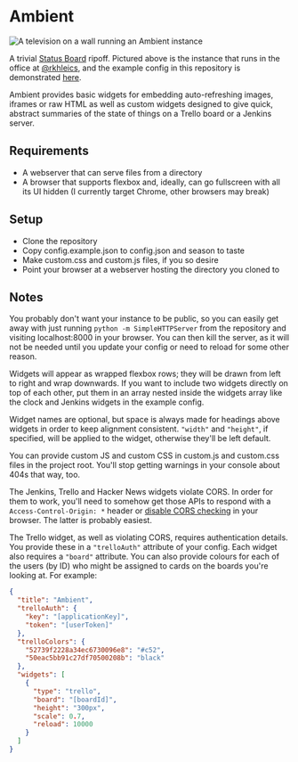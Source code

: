 # Ambient

![A television on a wall running an Ambient instance][instance]

A trivial [Status Board][panic] ripoff. Pictured above is the instance that
runs in the office at [@rkhleics][rkh], and the example config in this repository is
demonstrated [here][demo].

Ambient provides basic widgets for embedding auto-refreshing images, iframes or
raw HTML as well as custom widgets designed to give quick, abstract summaries
of the state of things on a Trello board or a Jenkins server.

## Requirements

- A webserver that can serve files from a directory
- A browser that supports flexbox and, ideally, can go fullscreen with all its
  UI hidden (I currently target Chrome, other browsers may break)

## Setup

- Clone the repository
- Copy config.example.json to config.json and season to taste
- Make custom.css and custom.js files, if you so desire
- Point your browser at a webserver hosting the directory you cloned to

## Notes

You probably don't want your instance to be public, so you can easily get away
with just running `python -m SimpleHTTPServer` from the repository and visiting
localhost:8000 in your browser. You can then kill the server, as it will not be
needed until you update your config or need to reload for some other reason.

Widgets will appear as wrapped flexbox rows; they will be drawn from left to
right and wrap downwards. If you want to include two widgets directly on top of
each other, put them in an array nested inside the widgets array like the
clock and Jenkins widgets in the example config.

Widget names are optional, but space is always made for headings above widgets
in order to keep alignment consistent. `"width"` and `"height"`, if specified,
will be applied to the widget, otherwise they'll be left default.

You can provide custom JS and custom CSS in custom.js and custom.css files in
the project root. You'll stop getting warnings in your console about 404s that
way, too.

The Jenkins, Trello and Hacker News widgets violate CORS. In order for them to
work, you'll need to somehow get those APIs to respond with a
`Access-Control-Origin: *` header or [disable CORS checking][cors] in your
browser. The latter is probably easiest.

The Trello widget, as well as violating CORS, requires authentication details.
You provide these in a `"trelloAuth"` attribute of your config. Each widget
also requires a `"board"` attribute. You can also provide colours for each of
the users (by ID) who might be assigned to cards on the boards you're looking
at. For example:

```json
{
  "title": "Ambient",
  "trelloAuth": {
    "key": "[applicationKey]",
    "token": "[userToken]"
  },
  "trelloColors": {
    "52739f2228a34ec6730096e8": "#c52",
    "50eac5bb91c27df70500208b": "black"
  },
  "widgets": [
    {
      "type": "trello",
      "board": "[boardId]",
      "height": "300px",
      "scale": 0.7,
      "reload": 10000
    }
  ]
}
```

[instance]: https://raw.github.com/colons/ambient/master/instance.jpg
[panic]: http://www.panic.com/statusboard/
[rkh]: https://github.com/rkhleics
[demo]: http://colons.co/ambient/
[cors]: http://stackoverflow.com/questions/3102819/chrome-disable-same-origin-policy
